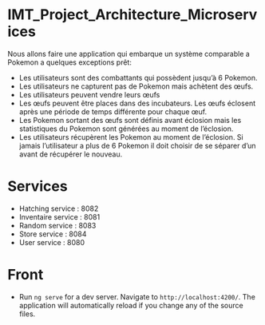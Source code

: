 # IMT_Project_Architecture_Microservices
Nous allons faire une application qui embarque un système comparable a Pokemon a quelques exceptions prêt:
- Les utilisateurs sont des combattants qui possèdent jusqu’à 6 Pokemon.
- Les utilisateurs ne capturent pas de Pokemon mais achètent des œufs.
- Les utilisateurs peuvent vendre leurs œufs
- Les œufs peuvent être places dans des incubateurs. Les œufs éclosent après une période de temps différente pour chaque œuf.
- Les Pokemon sortant des œufs sont définis avant éclosion mais les statistiques du Pokemon sont générées au moment de l’éclosion.
- Les utilisateurs récupèrent les Pokemon au moment de l’éclosion. Si jamais l’utilisateur a plus de 6 Pokemon il doit choisir de se séparer d’un avant de récupérer le nouveau.

# Services 
- Hatching service : 8082
- Inventaire service : 8081
- Random service : 8083
- Store service : 8084
- User service : 8080

# Front
- Run `ng serve` for a dev server. Navigate to `http://localhost:4200/`. The application will automatically reload if you change any of the source files.
